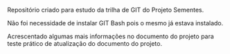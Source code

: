 Repositório  criado para estudo da trilha de GIT do Projeto Sementes.

Não foi necessidade de instalar GIT Bash pois o mesmo já estava instalado.

Acrescentado algumas mais informações no documento do projeto para teste prático de atualização do documento do projeto.